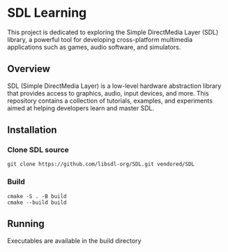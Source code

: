 # SDL Learning

This project is dedicated to exploring the Simple DirectMedia Layer (SDL) library, a powerful tool for developing cross-platform multimedia applications such as games, audio software, and simulators.

## Overview

SDL (Simple DirectMedia Layer) is a low-level hardware abstraction library that provides access to graphics, audio, input devices, and more. This repository contains a collection of tutorials, examples, and experiments aimed at helping developers learn and master SDL.

## Installation

### Clone SDL source

```
git clone https://github.com/libsdl-org/SDL.git vendored/SDL
```

### Build

```
cmake -S . -B build
cmake --build build
```

## Running

Executables are available in the build directory
